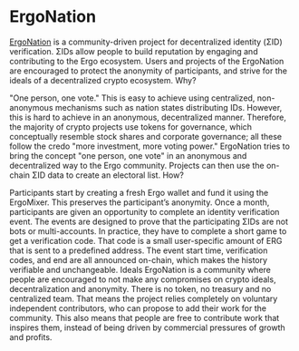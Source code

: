 # ErgoNation

[ErgoNation](https://ergonation.org/) is a community-driven project for decentralized identity (ΣID) verification. ΣIDs allow people to build reputation by engaging and contributing to the Ergo ecosystem. Users and projects of the ErgoNation are encouraged to protect the anonymity of participants, and strive for the ideals of a decentralized crypto ecosystem.
Why?

"One person, one vote." This is easy to achieve using centralized, non-anonymous mechanisms such as nation states distributing IDs. However, this is hard to achieve in an anonymous, decentralized manner. Therefore, the majority of crypto projects use tokens for governance, which conceptually resemble stock shares and corporate governance; all these follow the credo "more investment, more voting power." ErgoNation tries to bring the concept "one person, one vote" in an anonymous and decentralized way to the Ergo community. Projects can then use the on-chain ΣID data to create an electoral list.
How?

Participants start by creating a fresh Ergo wallet and fund it using the ErgoMixer. This preserves the participant’s anonymity. Once a month, participants are given an opportunity to complete an identity verification event. The events are designed to prove that the participating ΣIDs are not bots or multi-accounts. In practice, they have to complete a short game to get a verification code. That code is a small user-specific amount of ERG that is sent to a predefined address. The event start time, verification codes, and end are all announced on-chain, which makes the history verifiable and unchangeable.
Ideals
ErgoNation is a community where people are encouraged to not make any compromises on crypto ideals, decentralization and anonymity. There is no token, no treasury and no centralized team. That means the project relies completely on voluntary independent contributors, who can propose to add their work for the community. This also means that people are free to contribute work that inspires them, instead of being driven by commercial pressures of growth and profits.
